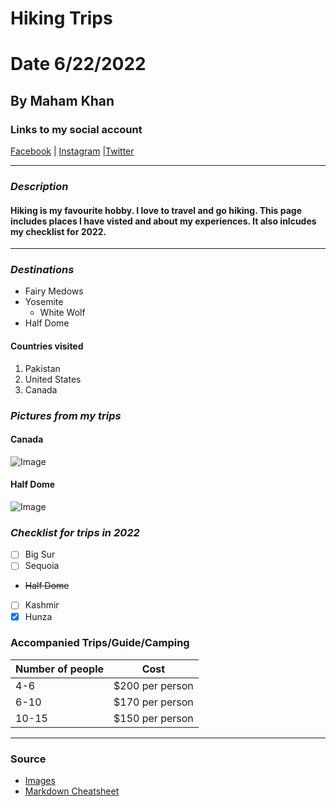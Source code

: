 # Hiking Trips

# Date 6/22/2022

## By Maham Khan

### Links to my social account

[Facebook](https://www.facebook.com/) | [Instagram](https://www.instagram.com/) |[Twitter](https://twitter.com/?lang=en)

---

### **_Description_**

#### Hiking is my favourite hobby. I love to travel and go hiking. This page includes places I have visted and about my experiences. It also inlcudes my checklist for 2022.

---

### **_Destinations_**

- Fairy Medows
- Yosemite
  - White Wolf
- Half Dome

#### Countries visited

1. Pakistan
2. United States
3. Canada

### **_Pictures from my trips_**

#### Canada

![Image](https://img.xcitefun.net/users/2013/11/343848,xcitefun-canadian-rockies-4.jpg)

#### Half Dome

![Image](https://www.mensjournal.com/wp-content/uploads/2017/05/5305042181_dbe89ec91f_o.jpg)

### **_Checklist for trips in 2022_**

- [ ] Big Sur
- [ ] Sequoia
-  ~~Half Dome~~
- [ ] Kashmir
- [x] Hunza

### **Accompanied Trips/Guide/Camping**

| Number of people | Cost            |
| ---------------- | --------------- |
| 4-6              | $200 per person |
| 6-10             | $170 per person |
| 10-15            | $150 per person |

---

### Source

- [Images](https://duckduckgo.com/?t=h_)
- [Markdown Cheatsheet](https://www.markdownguide.org/cheat-sheet/)
